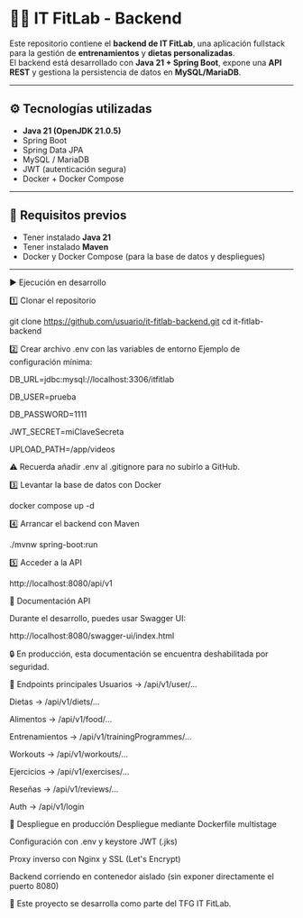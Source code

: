 # 🏋️‍♂️ IT FitLab - Backend

Este repositorio contiene el **backend de IT FitLab**, una aplicación fullstack para la gestión de **entrenamientos** y **dietas personalizadas**.  
El backend está desarrollado con **Java 21 + Spring Boot**, expone una **API REST** y gestiona la persistencia de datos en **MySQL/MariaDB**.

---

## ⚙️ Tecnologías utilizadas

- **Java 21 (OpenJDK 21.0.5)**  
- Spring Boot  
- Spring Data JPA  
- MySQL / MariaDB  
- JWT (autenticación segura)  
- Docker + Docker Compose  


---

## 🚀 Requisitos previos

- Tener instalado **Java 21**  
- Tener instalado **Maven**  
- Docker y Docker Compose (para la base de datos y despliegues)  

---
▶️ Ejecución en desarrollo

1️⃣ Clonar el repositorio

git clone https://github.com/usuario/it-fitlab-backend.git
cd it-fitlab-backend


2️⃣ Crear archivo .env con las variables de entorno
Ejemplo de configuración mínima:

DB_URL=jdbc:mysql://localhost:3306/itfitlab

DB_USER=prueba

DB_PASSWORD=1111

JWT_SECRET=miClaveSecreta

UPLOAD_PATH=/app/videos


⚠️ Recuerda añadir .env al .gitignore para no subirlo a GitHub.

3️⃣ Levantar la base de datos con Docker

docker compose up -d


4️⃣ Arrancar el backend con Maven

./mvnw spring-boot:run


5️⃣ Acceder a la API

http://localhost:8080/api/v1

📖 Documentación API

Durante el desarrollo, puedes usar Swagger UI:

http://localhost:8080/swagger-ui/index.html


🔒 En producción, esta documentación se encuentra deshabilitada por seguridad.

📂 Endpoints principales
Usuarios → /api/v1/user/...

Dietas → /api/v1/diets/...

Alimentos → /api/v1/food/...

Entrenamientos → /api/v1/trainingProgrammes/...

Workouts → /api/v1/workouts/...

Ejercicios → /api/v1/exercises/...

Reseñas → /api/v1/reviews/...

Auth → /api/v1/login

🐳 Despliegue en producción
Despliegue mediante Dockerfile multistage

Configuración con .env y keystore JWT (.jks)

Proxy inverso con Nginx y SSL (Let's Encrypt)

Backend corriendo en contenedor aislado (sin exponer directamente el puerto 8080)

📜 Este proyecto se desarrolla como parte del TFG IT FitLab.
